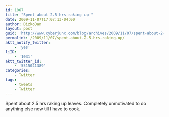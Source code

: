 ```yaml
---
id: 1067
title: "Spent about 2.5 hrs raking up "
date: 2009-11-07T17:07:13-04:00
author: DizkoDan
layout: post
guid: 'http://www.cyberjunx.com/blog/archives/2009/11/07/spent-about-2-5-hrs-raking-up/'
permalink: /2009/11/07/spent-about-2-5-hrs-raking-up/
aktt_notify_twitter:
    - 'yes'
ljID:
    - '1031'
aktt_twitter_id:
    - '5515041389'
categories:
    - Twitter
tags:
    - tweets
    - Twitter
---
```


Spent about 2.5 hrs raking up leaves. Completely unmotivated to do anything else now till I have to cook.